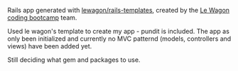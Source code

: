 Rails app generated with [lewagon/rails-templates](https://github.com/lewagon/rails-templates), created by the [Le Wagon coding bootcamp](https://www.lewagon.com) team.

Used le wagon's template to create my app -  pundit is included. The app as only been initialized and currently no MVC patternd (models, controllers and views) have been added yet.

Still deciding what gem and packages to use.
